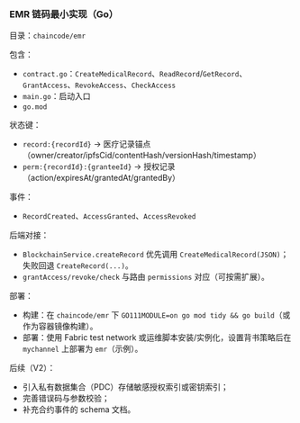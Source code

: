 ### EMR 链码最小实现（Go）

目录：`chaincode/emr`

包含：

- `contract.go`：`CreateMedicalRecord`、`ReadRecord`/`GetRecord`、`GrantAccess`、`RevokeAccess`、`CheckAccess`
- `main.go`：启动入口
- `go.mod`

状态键：

- `record:{recordId}`
  → 医疗记录锚点（owner/creator/ipfsCid/contentHash/versionHash/timestamp）
- `perm:{recordId}:{granteeId}`
  → 授权记录（action/expiresAt/grantedAt/grantedBy）

事件：

- `RecordCreated`、`AccessGranted`、`AccessRevoked`

后端对接：

- `BlockchainService.createRecord` 优先调用
  `CreateMedicalRecord(JSON)`；失败回退 `CreateRecord(...)`。
- `grantAccess/revoke/check` 与路由 `permissions` 对应（可按需扩展）。

部署：

- 构建：在 `chaincode/emr` 下
  `GO111MODULE=on go mod tidy && go build`（或作为容器镜像构建）。
- 部署：使用 Fabric test network 或运维脚本安装/实例化，设置背书策略后在
  `mychannel` 上部署为 `emr`（示例）。

后续（V2）：

- 引入私有数据集合（PDC）存储敏感授权索引或密钥索引；
- 完善错误码与参数校验；
- 补充合约事件的 schema 文档。
